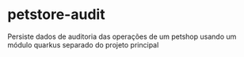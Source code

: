 # petstore-audit
Persiste dados de auditoria das operações de um petshop usando um módulo quarkus separado do projeto principal
